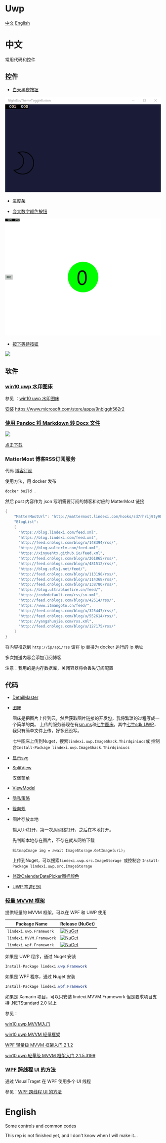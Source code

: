 ﻿# Uwp

[中文](#中文)
[English](#English)

# 中文

常用代码和控件

## 控件

 - [白天黑夜按钮](uwp/control/NightDayThemeToggleButton)

 ![](uwp/control/NightDayThemeToggleButton/NightDayThemeToggleButton/Assets/NightDayThemeToggleButton.gif)

 - [进度条](uwp/control/Progress)

 - [变大数字颜色按钮](uwp/control/RountGradualFigure)

 ![](uwp/control/RountGradualFigure/RountGradualFigure/Assets/RountGradual.gif)

 - [按下等待按钮](uwp/control/Button)

 ![](http://image.acmx.xyz/be842536-5c96-47f4-a49d-354e749a826aProgressButton.gif)

## 软件

### [win10 uwp 水印图床](uwp/control/BitStamp)

参见 ：[win10 uwp 水印图床](https://blog.csdn.net/lindexi_gd/article/details/52808347?utm_source=blogxgwz5)

[安装](ms-windows-store://pdp/?productid=9nblggh562r2) https://www.microsoft.com/store/apps/9nblggh562r2

### [使用 Pandoc 将 Markdown 转 Docx 文件](wpf/PandocMarkdown2Docx)

![](http://image.acmx.xyz/lindexi%2F2018102311206349)

[点击下载](https://github.com/lindexi/UWP/releases/tag/PandocMarkdown2Docx_1.0)

### MatterMost 博客RSS订阅服务

代码 [博客订阅](./src/博客订阅)

使用方法，用 docker 发布

```csharp
docker build .
```

然后 post 内容作为 json 写明需要订阅的博客和对应的 MatterMost 链接

```csharp
{
    "MatterMostUrl": "http://mattermost.lindexi.com/hooks/sd7rhrij9ty98kerzdu8pfrbcy",
    "BlogList": 
    [
      "https://blog.lindexi.com/feed.xml", 
      "https://blog.lindexi.com/feed.xml",
      "http://feed.cnblogs.com/blog/u/148394/rss/", 
      "https://blog.walterlv.com/feed.xml", 
      "https://xinyuehtx.github.io/feed.xml", 
      "http://feed.cnblogs.com/blog/u/261865/rss/", 
      "http://feed.cnblogs.com/blog/u/481512/rss/", 
      "https://blog.sdlsj.net/feed/", 
      "http://feed.cnblogs.com/blog/u/113198/rss/", 
      "http://feed.cnblogs.com/blog/u/114368/rss/", 
      "http://feed.cnblogs.com/blog/u/138780/rss/", 
      "https://blog.ultrabluefire.cn/feed/", 
      "https://codedefault.com/rss/sn.xml", 
      "http://feed.cnblogs.com/blog/u/42514/rss/", 
      "https://www.itmangoto.cn/feed/", 
      "http://feed.cnblogs.com/blog/u/325447/rss/", 
      "http://feed.cnblogs.com/blog/u/552614/rss/", 
      "https://yangshunjie.com/rss.xml", 
      "http://feed.cnblogs.com/blog/u/127175/rss/"
    ]
}
```

将内容推送到 `http://ip/api/rss` 请将 ip 替换为 docker 运行的 ip 地址

多次推送内容会添加订阅博客

注意：我用的是内存数据库，关闭容器将会丢失订阅配置

## 代码

 - [DetailMaster](uwp/src/DetailMaster)

 - [图床](uwp/src/Imageshack)

   图床是把图片上传到云，然后获取图片链接的开发包，我将繁琐的过程写成一个简单的类。
   上传的服务器现在有[sm.ms](https://sm.ms/)和[七牛图床](http://www.qiniu.com/)。其中[七牛sdk UWP](uwp/src/Imageshack/cloundes)，
   我只有简单文件上传，好多还没写。

   七牛图床上传到Nuget，搜索`lindexi.uwp.ImageShack.Thirdqiniucs`或
   控制台`Install-Package lindexi.uwp.ImageShack.Thirdqiniucs`

 - [显示svg](uwp/src/ScalableVectorGraphic)

 - [SplitView](uwp/src/SplitView)
   
   汉堡菜单

 - [ViewModel](uwp/src/ViewModel)

 - [隐私策略](uwp/src/隐私策略)

 - [径向规](uwp/src/RadialGauge)

 - 图片存放本地
   
   输入Uri打开，第一次从网络打开，之后在本地打开。

   先判断本地存在图片，不存在就从网络下载

   `BitmapImage img = await ImageStorage.GetImage(uri);`

   上传到Nuget，可以搜索`lindexi.uwp.src.ImageStorage `或控制台
   `Install-Package lindexi.uwp.src.ImageStorage`

 - [修改CalendarDatePicker图标颜色](uwp/src/CalendarDatePickerForeground)

 - [UWP 笔迹识别](uwp/src/Ink)

### [轻量 MVVM 框架](uwp/src/Framework)

提供轻量的 MVVM 框架，可以在 WPF 和 UWP 使用

| Package Name                   | Release (NuGet) | 
|--------------------------------|-----------------|
|  `lindexi.uwp.Framework`       |[![NuGet](https://img.shields.io/nuget/v/lindexi.uwp.Framework.svg)](https://www.nuget.org/packages/lindexi.uwp.Framework/)|
|  `lindexi.MVVM.Framework`      |[![NuGet](https://img.shields.io/nuget/v/lindexi.MVVM.Framework.svg)](https://www.nuget.org/packages/lindexi.MVVM.Framework/)|
|  `lindexi.wpf.Framework`       |[![NuGet](https://img.shields.io/nuget/v/lindexi.wpf.Framework.svg)](https://www.nuget.org/packages/lindexi.wpf.Framework/)|

如果是 UWP 程序，通过 Nuget 安装

```csharp
Install-Package lindexi.uwp.Framework
```

如果是 WPF 程序，通过 Nuget 安装

```csharp
Install-Package lindexi.wpf.Framework
```

如果是 Xamarin 项目，可以只安装 lindexi.MVVM.Framework 但是要求项目支持 .NETStandard 2.0 以上

参见：

[win10 uwp MVVM入门](https://lindexi.gitee.io/post/win10-uwp-MVVM%E5%85%A5%E9%97%A8.html )

[win10 uwp MVVM 轻量框架](https://lindexi.gitee.io/post/win10-uwp-MVVM-%E8%BD%BB%E9%87%8F%E6%A1%86%E6%9E%B6.html )

[WPF 轻量级 MVVM 框架入门 2.1.2](https://lindexi.gitee.io/post/WPF-%E8%BD%BB%E9%87%8F%E7%BA%A7-MVVM-%E6%A1%86%E6%9E%B6%E5%85%A5%E9%97%A8-2.1.2.html )

[win10 uwp 轻量级 MVVM 框架入门 2.1.5.3199](https://lindexi.gitee.io/post/win10-uwp-%E8%BD%BB%E9%87%8F%E7%BA%A7-MVVM-%E6%A1%86%E6%9E%B6%E5%85%A5%E9%97%A8-2.1.5.3199.html )


 
### [WPF 跨线程 UI 的方法](wpf/CaitrairSodeyatarFowfurur)

通过 VisualTraget 在 WPF 使用多个 UI 线程

参见：[WPF 跨线程 UI 的方法](https://lindexi.github.io/lindexi/post/WPF-%E8%B7%A8%E7%BA%BF%E7%A8%8B-UI-%E7%9A%84%E6%96%B9%E6%B3%95.html )

# English

Some controls and common codes

This rep is not finished yet, and I don't know when I will make it...

